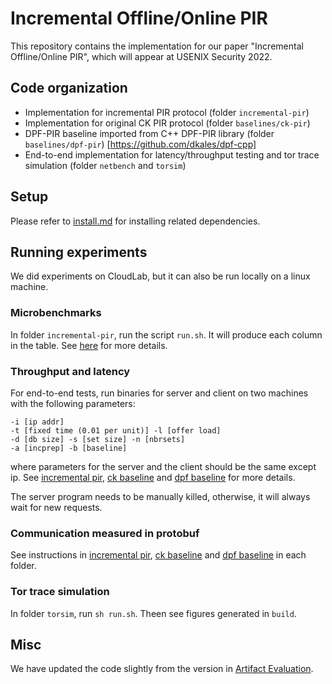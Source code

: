 # Incremental Offline/Online PIR

This repository contains the implementation for our paper "Incremental Offline/Online PIR", which will appear at USENIX Security 2022.

## Code organization

- Implementation for incremental PIR protocol (folder `incremental-pir`)
- Implementation for original CK PIR protocol (folder  `baselines/ck-pir`)
- DPF-PIR baseline imported from C++ DPF-PIR library (folder `baselines/dpf-pir`) [https://github.com/dkales/dpf-cpp]
- End-to-end implementation for latency/throughput testing and tor trace simulation (folder `netbench` and `torsim`)


## Setup
Please refer to [install.md](./install.md) for installing related dependencies.

## Running experiments
We did experiments on CloudLab, but it can also be run locally on a linux machine.

### Microbenchmarks

In folder `incremental-pir`, run the script `run.sh`. It will produce each column in the table. See [here](./incremental-pir/readme.md) for more details.


### Throughput and latency 

For end-to-end tests, run binaries for server and client on two machines with the following parameters:

```
-i [ip addr] 
-t [fixed time (0.01 per unit)] -l [offer load] 
-d [db size] -s [set size] -n [nbrsets] 
-a [incprep] -b [baseline]
```

where parameters for the server and the client should be the same except ip.
See [incremental pir](./netbench/readme.md), [ck baseline](./baselines/ck-pir/readme.md) and [dpf baseline](./baselines/dpf-pir/readme.md) for more details.

The server program needs to be manually killed, otherwise, it will always wait for new requests.

### Communication measured in protobuf

See instructions in [incremental pir](./netbench/readme.md), [ck baseline](./baselines/ck-pir/readme.md) and [dpf baseline](./baselines/dpf-pir/readme.md) in each folder.

### Tor trace simulation

In folder `torsim`, run `sh run.sh`. Theen see figures generated in `build`.

## Misc

We have updated the code slightly from the version in [Artifact Evaluation](https://github.com/Yiping106283/incpir/tree/main).
